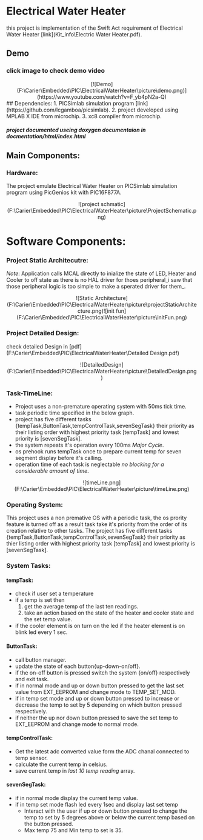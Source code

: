 # Electrical Water Heater
this project is implementation of the Swift Act requirement of Electrical Water Heater [link](Kit_info\Electric Water Heater.pdf).
## Demo
### click image to check demo video 
<div style="text-align:center">[![Demo](F:\Carier\Embedded\PIC\ElectricalWaterHeater\picture\demo.png)](https://www.youtube.com/watch?v=F_yb4pN2a-Q)</div>
## Dependencies:
1. PICSimlab simulation program [link](https://github.com/lcgamboa/picsimlab).
2. project developed using MPLAB X IDE from microchip.
3. xc8 compiler from microchip.

##### project documented useing doxygen documentaion in docmentation/html/index.html 
## Main Components:
### Hardware:
The project emulate Electrical Water Heater on PICSimlab simulation program using PicGenios kit with PIC16F877A.
<div style="text-align:center">![project schmatic](F:\Carier\Embedded\PIC\ElectricalWaterHeater\picture\ProjectSchematic.png)</div>

# Software Components:
### Project Static Architecutre:
_Note_: Application calls MCAL directly to inialize the state of LED, Heater and Cooler to off state as there is no 
HAL driver for thoes peripheral_i saw that those peripheral logic is too simple to make a sperated driver for them_.
<div style="text-align:center">![Static Architecture](F:\Carier\Embedded\PIC\ElectricalWaterHeater\picture\projectStaticArchitecture.png)![init fun](F:\Carier\Embedded\PIC\ElectricalWaterHeater\picture\initFun.png)</div>

### Project Detailed Design:
check detailed Design in [pdf](F:\Carier\Embedded\PIC\ElectricalWaterHeater\Detailed Design.pdf)
<div style="text-align:center">![DetailedDesign](F:\Carier\Embedded\PIC\ElectricalWaterHeater\picture\DetailedDesign.png)</div>

### Task-TimeLine:
* Project uses a non-premature operating system with 50ms tick time.
* task periodic time specified in the below graph.
* project has five different tasks {tempTask,ButtonTask,tempControlTask,sevenSegTask} their priority as their listing 
  order with highest priority task [tempTask] and lowest priority is [sevenSegTask].
* the system repeats it's operation every 100ms _Major Cycle_.
* os prehook runs tempTask once to prepare current temp for seven segment display before it's calling.
* operation time of each task is neglectable _no blocking for a considerable amount of time_.

<div style="text-align:center">![timeLine.png](F:\Carier\Embedded\PIC\ElectricalWaterHeater\picture\timeLine.png)</div>

### Operating System:
This project uses a non premative OS with a periodic task, the os prority feature is turned off as a result task take it's
priority from the order of its creation relative to other tasks.
The project has five different tasks {tempTask,ButtonTask,tempControlTask,sevenSegTask} their priority as thier listing 
order with highest priority task [tempTask] and lowest priority is [sevenSegTask].

### System Tasks:

#### tempTask:
* check if user set a temperature
* if a temp is set then
	1. get the average temp of the last ten readings.
	2. take an action based on the state of the heater and cooler state and the set temp value.
* if the cooler element is on turn on the led if the heater element is on blink led every 1 sec.


#### ButtonTask:
* call button manager.
* update the state of each button{up-down-on/off}.
* if the on-off button is pressed switch the system {on/off} respectively and exit task.
* if in normal mode and up or down button pressed to get the last set value from EXT_EEPROM and change mode to TEMP_SET_MOD.
* if in temp set mode and up or down button pressed to increase or decrease the temp to set by 5 depending on which button pressed respectively.
* if neither the up nor down button pressed to save the set temp to EXT_EEPROM and change mode to normal mode.

#### tempControlTask:
* Get the latest adc converted value form the ADC chanal connected to temp sensor.
* calculate the current temp in celsius.
* save current temp in _last 10 temp reading_ array.

#### sevenSegTask:
* if in normal mode display the current temp value.
* if in temp set mode flash led every 1sec and display last set temp
	* Interact with the user if up or down button pressed to change the temp to set by 5 degrees above or below the current temp based on the button pressed.
	* Max temp 75 and Min temp to set is 35.
